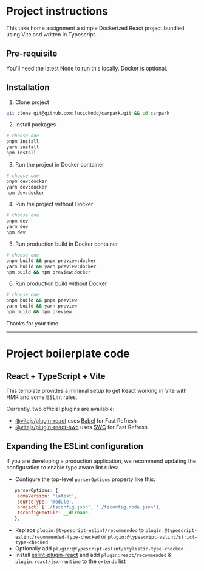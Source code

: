 # Project instructions
This take home assignment a simple Dockerized React project bundled using Vite and written in Typescript.

## Pre-requisite
You'll need the latest Node to run this locally. Docker is optional.

## Installation
1. Clone project
```bash
git clone git@github.com:lucidkodo/carpark.git && cd carpark
```

2. Install packages
```bash
# choose one
pnpm install
yarn install
npm install
```

3. Run the project in Docker container
```bash
# choose one
pnpm dev:docker
yarn dev:docker
npm dev:docker
```

4. Run the project without Docker
```bash
# choose one
pnpm dev
yarn dev
npm dev
```

5. Run production build in Docker container
```bash
# choose one
pnpm build && pnpm preview:docker
yarn build && yarn preview:docker
npm build && npm preview:docker
```

6. Run production build without Docker
```bash
# choose one
pnpm build && pnpm preview
yarn build && yarn preview
npm build && npm preview
```

Thanks for your time.

---

# Project boilerplate code
## React + TypeScript + Vite

This template provides a minimal setup to get React working in Vite with HMR and some ESLint rules.

Currently, two official plugins are available:

- [@vitejs/plugin-react](https://github.com/vitejs/vite-plugin-react/blob/main/packages/plugin-react/README.md) uses [Babel](https://babeljs.io/) for Fast Refresh
- [@vitejs/plugin-react-swc](https://github.com/vitejs/vite-plugin-react-swc) uses [SWC](https://swc.rs/) for Fast Refresh

## Expanding the ESLint configuration

If you are developing a production application, we recommend updating the configuration to enable type aware lint rules:

- Configure the top-level `parserOptions` property like this:

```js
   parserOptions: {
    ecmaVersion: 'latest',
    sourceType: 'module',
    project: ['./tsconfig.json', './tsconfig.node.json'],
    tsconfigRootDir: __dirname,
   },
```

- Replace `plugin:@typescript-eslint/recommended` to `plugin:@typescript-eslint/recommended-type-checked` or `plugin:@typescript-eslint/strict-type-checked`
- Optionally add `plugin:@typescript-eslint/stylistic-type-checked`
- Install [eslint-plugin-react](https://github.com/jsx-eslint/eslint-plugin-react) and add `plugin:react/recommended` & `plugin:react/jsx-runtime` to the `extends` list
